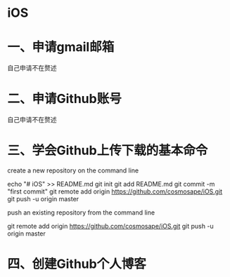 # iOS

# 一、申请gmail邮箱
  自己申请不在赘述 

# 二、申请Github账号
  自己申请不在赘述


# 三、学会Github上传下载的基本命令

 create a new repository on the command line

 echo "# iOS" >> README.md
 git init
 git add README.md
 git commit -m "first commit"
 git remote add origin https://github.com/cosmosape/iOS.git
 git push -u origin master
 
 
 push an existing repository from the command line

 git remote add origin https://github.com/cosmosape/iOS.git
 git push -u origin master


# 四、创建Github个人博客


